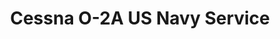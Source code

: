 ---
layout: product
title: "Cessna O-2A US Navy Service"
price: "4000" 
desc: "Maketa"
img_path: "/assets/img/ICM 48291.webp"
brand: "N/A"
available: true
special_offer: false
new: false
soon: false
cat: "010000"
subcat: "013600"
subsubcat: "0N/A"
sifra: "ICM 48291"
popular: false
spec: false
---